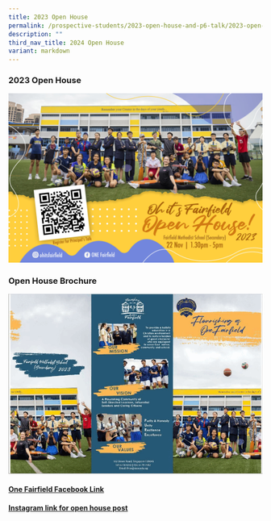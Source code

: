 ```yaml
---
title: 2023 Open House
permalink: /prospective-students/2023-open-house-and-p6-talk/2023-open-house/
description: ""
third_nav_title: 2024 Open House
variant: markdown
---
```

### 2023 Open House


![](/images/fairfield%20open%20house_2023.jpg)

### Open House Brochure


![](/images/Prospective%20Students/2023/2023-open-house-ezgif.gif)



#### [One Fairfield Facebook Link](https://www.facebook.com/100078293567829/posts/333129219306861/?mibextid=rS40aB7S9Ucbxw6v)


#### [Instagram link for open house post](https://www.instagram.com/p/CzN94fErcFz/igshid=MzRlODBiNWFlZA==)